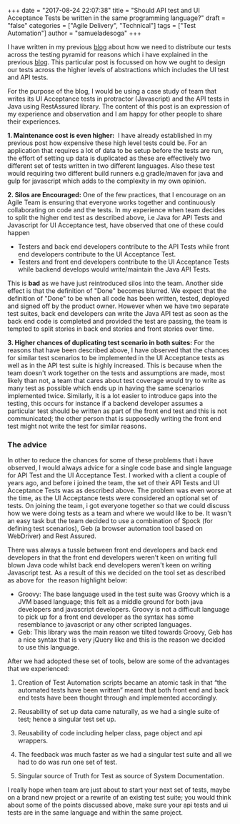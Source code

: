 +++
date = "2017-08-24 22:07:38"
title = "Should API test and UI Acceptance Tests be written in the same programming language?"
draft = "false"
categories = ["Agile Delivery", "Technical"]
tags = ["Test Automation"]
author = "samueladesoga"
+++

I have written in my previous <a href="/posts/never-too-early-to-start-thinking-about-your-tests/">blog</a> about how we need to distribute our tests across the testing pyramid for reasons which i have explained in the previous <a href="/posts/never-too-early-to-start-thinking-about-your-tests/">blog</a>. This particular post is focussed on how we ought to design our tests across the higher levels of abstractions which includes the UI test and API tests.

For the purpose of the blog, I would be using a case study of team that writes its UI Acceptance tests in protractor (Javascript) and the API tests
in Java using RestAssured library. The content of this post is an expression of my experience and observation and I am happy for other people to share their experiences.

<strong>1. Maintenance cost is even higher:</strong>  I have already established in my previous post how expensive these high level tests could be.
For an application that requires a lot of data to be setup before the tests are run, the effort of setting up data is duplicated as these are effectively two different set of tests written in two different languages. Also these test would requiring two different build runners e.g gradle/maven for java and gulp for javascript which adds to the complexity in my own opinion.

<strong>2. Silos are Encouraged:</strong> One of the few practices, that I encourage on an Agile Team is ensuring that everyone works together and continuously collaborating on code and the tests. In my experience when team decides to split the higher end test as described above, i.e Java for API Tests and Javascript for UI Acceptance test, have observed that one of these could happen
<ul>
	<li>Testers and back end developers contribute to the API Tests while front end developers contribute to the UI Acceptance Test.</li>
	<li>Testers and front end developers contribute to the UI Acceptance Tests while backend develops would write/maintain the Java API Tests.</li>
</ul>
This is <strong>bad</strong> as we have just reintroduced silos into the team. Another side effect is that the definition of "Done" becomes blurred. We expect that the definition of "Done" to be when all code has been written, tested, deployed and signed off by the product owner. However when we have two separate test suites, back end developers can write the Java API test as soon as the back end code is completed and provided the test are passing, the team is tempted to split stories in back end stories and front stories over time.

<strong>3. Higher chances of duplicating test scenario in both suites:</strong> For the reasons that have been described above, I have observed that the chances for similar test scenarios to be implemented in the UI Acceptance tests as well as in the API test suite is highly increased. This is because when the team doesn't work together on the tests and assumptions are made, most likely than not, a team that cares about test coverage would try to write as many test as possible which ends up in having the same scenarios implemented twice. Similarly, it is a lot easier to introduce gaps into the testing, this occurs for instance if a backend developer assumes a particular test should be written as part of the front end test and this is not communicated; the other person that is supposedly writing the front end test might not write the test for similar reasons.
<h3>The advice</h3>
In other to reduce the chances for some of these problems that i have observed, I would always advice for a single code base and single language for API Test and the UI Acceptance Test.
I worked with a client a couple of years ago, and before i joined the team, the set of their API Tests and UI Acceptance Tests was as described above. The problem was even worse at the time, as the UI Acceptance tests were considered an optional set of tests.
On joining the team, i got everyone together so that we could discuss how we were doing tests as a team and where we would like to be. It wasn't an easy task but the team decided to use a combination of Spock (for defining test scenarios), Geb (a browser automation tool based on WebDriver) and Rest Assured.

There was always a tussle between front end developers and back end developers in that the front end developers weren't keen on writing full blown Java code whilst back end developers weren't keen on writing Javascript test. As a result of this we decided on the tool set as described as above for  the reason highlight below:
<ul>
	<li>Groovy: The base language used in the test suite was Groovy which is a JVM based language; this felt as a middle ground for both java developers
and javascript developers. Groovy is not a difficult language to pick up for a front end developer as the syntax has some resemblance to javascript
or any other scripted languages.</li>
	<li>Geb: This library was the main reason we tilted towards Groovy, Geb has a nice syntax that is very jQuery like and this is the reason we decided
to use this language.</li>
</ul>
After we had adopted these set of tools, below are some of the advantages that we experienced:

1. Creation of Test Automation scripts became an atomic task in that “the automated tests have been written” meant that both front end and back end tests have been thought through
and implemented accordingly.

2. Reusability of set up data came naturally, as we had a single suite of test; hence a singular test set up.

3. Reusability of code including helper class, page object and api wrappers.

4. The feedback was much faster as we had a singular test suite and all we had to do was run one set of test.

5. Singular source of Truth for Test as source of System Documentation.

I really hope when team are just about to start your next set of tests, maybe on a brand new project or a rewrite of an existing test suite; you would think about some of the points discussed above, make sure your api tests and ui tests are in the same language and within the same project.

